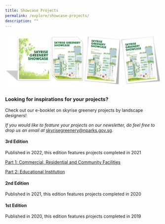 ```yaml
---
title: Showcase Projects
permalink: /explore/showcase-projects/
description: ""
---
```

![](/images/Graphics/Showcase%20editions.png)

### Looking for inspirations for your projects?

Check out our e-booklet on skyrise greenery projects by landscape designers!

*If you would like to feature your projects on our newsletter, do feel free to drop us an email at* skyrisegreenery@nparks.gov.sg.

#### 3rd Edition 

Published in 2022, this edition features projects completed in 2021  


[Part 1: Commercial, Residential and Community Facilities](/files/Explore%20Tab/part%201%20skyrise%20greenery%20showcase%203rd%20edition.pdf)

 
[Part 2: Educational Institution](/files/Explore%20Tab/part%202%20skyrise%20greenery%20showcase%203rd%20edition.pdf)

#### 2nd Edition

Published in 2021, this edition features projects completed in 2020

#### 1st Edition
Published in 2020, this edition features projects completed in 2019
[](/files/Explore%20Tab/compressed%20final%20e-booklet%20on%20skyrise%20greenery%20project%20showcase_1st%20ed%202019.pdf)
